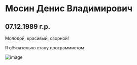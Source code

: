 # Мосин Денис Владимирович

## 07.12.1989 г.р.

Молодой, красивый, озорной!

Я обязательно стану программистом

![image](https://cdnn21.img.ria.ru/images/148340/76/1483407615_0:386:7360:4526_640x0_80_0_0_124af7151f6369be3773364ac39bc779.jpg.webp)
